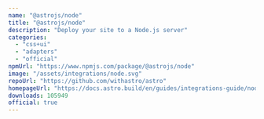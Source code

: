 ```yaml
---
name: "@astrojs/node"
title: "@astrojs/node"
description: "Deploy your site to a Node.js server"
categories:
  - "css+ui"
  - "adapters"
  - "official"
npmUrl: "https://www.npmjs.com/package/@astrojs/node"
image: "/assets/integrations/node.svg"
repoUrl: "https://github.com/withastro/astro"
homepageUrl: "https://docs.astro.build/en/guides/integrations-guide/node/"
downloads: 105949
official: true
---
```

